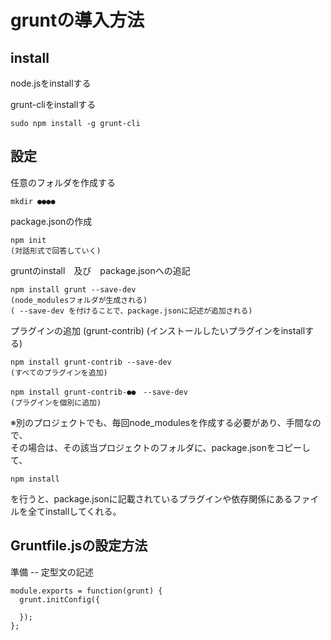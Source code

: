 # gruntの導入方法

## install

node.jsをinstallする

grunt-cliをinstallする

    sudo npm install -g grunt-cli


## 設定

任意のフォルダを作成する

    mkdir ●●●●

package.jsonの作成

    npm init
    (対話形式で回答していく)

gruntのinstall　及び　package.jsonへの追記

    npm install grunt --save-dev
    (node_modulesフォルダが生成される)
    ( --save-dev を付けることで、package.jsonに記述が追加される)


プラグインの追加 (grunt-contrib) 
(インストールしたいプラグインをinstallする)

    npm install grunt-contrib --save-dev
    (すべてのプラグインを追加)

    npm install grunt-contrib-●●　--save-dev
    (プラグインを個別に追加)

※別のプロジェクトでも、毎回node_modulesを作成する必要があり、手間なので、  
その場合は、その該当プロジェクトのフォルダに、package.jsonをコピーして、  

    npm install

を行うと、package.jsonに記載されているプラグインや依存関係にあるファイルを全てinstallしてくれる。


## Gruntfile.jsの設定方法

準備 -- 定型文の記述

    module.exports = function(grunt) {
      grunt.initConfig({
  
      });
    };

